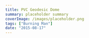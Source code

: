 ```yaml
---
title: PVC Geodesic Dome
summary: placeholder summary
coverImage: /images/placeholder.png
tags: ["Burning Man"]
date: "2015-08-17"
---
```

